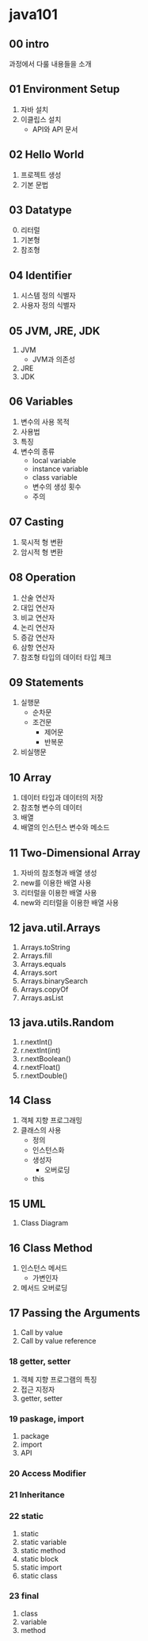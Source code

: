 # java101
## 00 intro
과정에서 다룰 내용들을 소개
## 01 Environment Setup
1. 자바 설치
2. 이클립스 설치
    - API와 API 문서
## 02 Hello World
1. 프로젝트 생성
2. 기본 문법
## 03 Datatype
0. 리터럴
1. 기본형
2. 참조형
## 04 Identifier
1. 시스템 정의 식별자
2. 사용자 정의 식별자
## 05 JVM, JRE, JDK
1. JVM
    - JVM과 의존성
2. JRE
3. JDK
## 06 Variables
1. 변수의 사용 목적
2. 사용법
3. 특징
4. 변수의 종류
    - local variable
    - instance variable
    - class variable
    - 변수의 생성 횟수
    - 주의
## 07 Casting
1. 묵시적 형 변환
2. 암시적 형 변환
## 08 Operation
1. 산술 연산자
2. 대입 연산자
3. 비교 연산자
4. 논리 연산자
5. 증감 연산자
6. 삼항 연산자
7. 참조형 타입의 데이터 타입 체크
## 09 Statements
1. 실행문
    - 순차문
    - 조건문
        - 제어문
        - 반복문
2. 비실행문
## 10 Array
1. 데이터 타입과 데이터의 저장
2. 참조형 변수의 데이터
3. 배열
4. 배열의 인스턴스 변수와 메소드
## 11 Two-Dimensional Array
1. 자바의 참조형과 배열 생성
2. new를 이용한 배열 사용
3. 리터럴을 이용한 배열 사용
3. new와 리터럴을 이용한 배열 사용
## 12 java.util.Arrays
1. Arrays.toString
2. Arrays.fill
3. Arrays.equals
4. Arrays.sort
5. Arrays.binarySearch
6. Arrays.copyOf
7. Arrays.asList
## 13 java.utils.Random
1. r.nextInt()
2. r.nextInt(int)
3. r.nextBoolean()
4. r.nextFloat()
5. r.nextDouble()
## 14 Class
1. 객체 지향 프로그래밍
2. 클래스의 사용
    - 정의
    - 인스턴스화
    - 생성자
        - 오버로딩
    - this
## 15 UML
1. Class Diagram
## 16 Class Method
1. 인스턴스 메서드
    - 가변인자
2. 메서드 오버로딩
## 17 Passing the Arguments
1. Call by value
2. Call by value reference
### 18 getter, setter
1. 객체 지향 프로그램의 특징
2. 접근 지정자
3. getter, setter
### 19 paskage, import
1. package
2. import
3. API
### 20 Access Modifier
### 21 Inheritance
### 22 static
1. static
2. static variable
3. static method
4. static block
5. static import
6. static class
### 23 final
1. class
2. variable
3. method